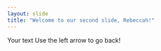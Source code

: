```yaml
---
layout: slide
title: "Welcome to our second slide, Rebeccah!"
---
```

Your text
Use the left arrow to go back!
